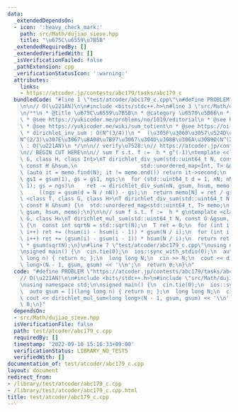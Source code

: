 ```yaml
---
data:
  _extendedDependsOn:
  - icon: ':heavy_check_mark:'
    path: src/Math/dujiao_sieve.hpp
    title: "\u675C\u6559\u7B5B"
  _extendedRequiredBy: []
  _extendedVerifiedWith: []
  _isVerificationFailed: false
  _pathExtension: cpp
  _verificationStatusIcon: ':warning:'
  attributes:
    links:
    - https://atcoder.jp/contests/abc179/tasks/abc179_c
  bundledCode: "#line 1 \"test/atcoder/abc179_c.cpp\"\n#define PROBLEM \"https://atcoder.jp/contests/abc179/tasks/abc179_c\"\
    \n\n// O(\u221AN)\n\n#include <bits/stdc++.h>\n#line 3 \"src/Math/dujiao_sieve.hpp\"\
    \n/**\n * @title \u675C\u6559\u7B5B\n * @category \u6570\u5B66\n * @see https://maspypy.com/yukicoder-no-886-direct\n\
    \ * @see https://yukicoder.me/problems/no/1019/editorial\n * @see https://en.wikipedia.org/wiki/M%C3%B6bius_inversion_formula\n\
    \ * @see https://yukicoder.me/wiki/sum_totient\n * @see https://oi-wiki.org/math/du/\n\
    \ * dirichlet_inv_sum : O(N^(3/4))\n *  (\u305F\u3060\u3057\u524D\u51E6\u7406\u3067\
    N^(2/3)\u307E\u3067\u8A08\u7B97\u3067\u304D\u308B\u306A\u3089O(N^(2/3)))\n * dirichlet_mul_sum\
    \ : O(\u221AN)\n */\n\n// verify\u7528:\n// https://atcoder.jp/contests/xmascon19/tasks/xmascon19_d\n\
    \n// BEGIN CUT HERE\n\n// sum f s.t. f :=  h * g^(-1)\ntemplate <class T, class\
    \ G, class H, class Int>\nT dirichlet_div_sum(std::uint64_t N, const G &gsum,\
    \ const H &hsum,\n                    std::unordered_map<Int, T> &memo) {\n  if\
    \ (auto it = memo.find(N); it != memo.end()) return it->second;\n  T ret = hsum(N),\
    \ gs1 = gsum(1), gs = gs1, ngs;\n  for (std::uint64_t d = 1, nN; nN = N / (d +\
    \ 1); gs = ngs)\n    ret -= dirichlet_div_sum(nN, gsum, hsum, memo) *\n      \
    \     ((ngs = gsum(d = N / nN)) - gs);\n  return memo[N] = ret / gs1;\n}\ntemplate\
    \ <class T, class G, class H>\nT dirichlet_div_sum(std::uint64_t N, const G &gsum,\
    \ const H &hsum) {\n  std::unordered_map<std::uint64_t, T> memo;\n  return dirichlet_div_sum<T>(N,\
    \ gsum, hsum, memo);\n}\n\n// sum f s.t. f :=  h * g\ntemplate <class T, class\
    \ G, class H>\nT dirichlet_mul_sum(std::uint64_t N, const G &gsum, const H &hsum)\
    \ {\n  const int sqrtN = std::sqrt(N);\n  T ret = 0;\n  for (int i = 1; i <= sqrtN;\
    \ i++) ret += (hsum(i) - hsum(i - 1)) * gsum(N / i);\n  for (int i = 1; i <= sqrtN;\
    \ i++) ret += (gsum(i) - gsum(i - 1)) * hsum(N / i);\n  return ret -= hsum(sqrtN)\
    \ * gsum(sqrtN);\n}\n#line 7 \"test/atcoder/abc179_c.cpp\"\nusing namespace std;\n\
    \nsigned main() {\n  cin.tie(0);\n  ios::sync_with_stdio(0);\n  auto gsum = [](long\
    \ long n) { return n; };\n  long long N;\n  cin >> N;\n  cout << dirichlet_mul_sum<long\
    \ long>(N - 1, gsum, gsum) << '\\n';\n  return 0;\n}\n"
  code: "#define PROBLEM \"https://atcoder.jp/contests/abc179/tasks/abc179_c\"\n\n\
    // O(\u221AN)\n\n#include <bits/stdc++.h>\n#include \"src/Math/dujiao_sieve.hpp\"\
    \nusing namespace std;\n\nsigned main() {\n  cin.tie(0);\n  ios::sync_with_stdio(0);\n\
    \  auto gsum = [](long long n) { return n; };\n  long long N;\n  cin >> N;\n \
    \ cout << dirichlet_mul_sum<long long>(N - 1, gsum, gsum) << '\\n';\n  return\
    \ 0;\n}"
  dependsOn:
  - src/Math/dujiao_sieve.hpp
  isVerificationFile: false
  path: test/atcoder/abc179_c.cpp
  requiredBy: []
  timestamp: '2022-09-10 15:16:33+09:00'
  verificationStatus: LIBRARY_NO_TESTS
  verifiedWith: []
documentation_of: test/atcoder/abc179_c.cpp
layout: document
redirect_from:
- /library/test/atcoder/abc179_c.cpp
- /library/test/atcoder/abc179_c.cpp.html
title: test/atcoder/abc179_c.cpp
---
```

